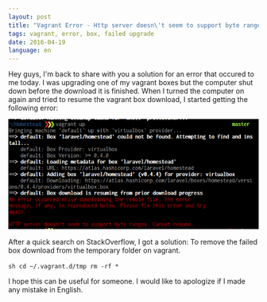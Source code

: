 ```yaml
---
layout: post
title: "Vagrant Error - Http server doesn\'t seem to support byte ranges"
tags: vagrant, error, box, failed upgrade
date: 2016-04-19
language: en
---
```


Hey guys, I'm back to share with you a solution for an error that occured to me
today. I was upgrading one of my vagrant boxes but the computer shut down before
the download it is finished. When I turned the computer on again and tried to
resume the vagrant box download, I started getting the following error:

![Vagrant error - don't support byte ranges](/images/vagrant-error-byte-ranges.jpg)

After a quick search on StackOverflow, I got a solution: To remove the failed box
download from the temporary folder on vagrant.

``sh
cd ~/.vagrant.d/tmp
rm -rf *
``

I hope this can be useful for someone. I would like to apologize if I made any
mistake in English.
